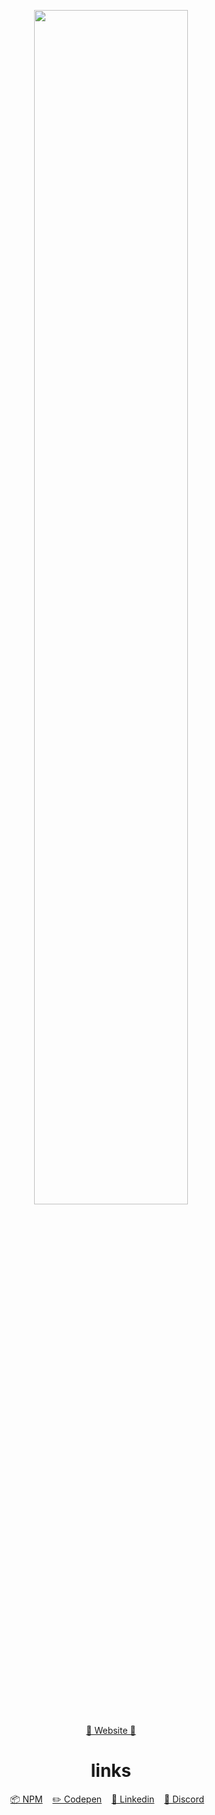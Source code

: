 <p align="center">
  <img width="70%" height="auto" src="https://www.benali.dev/hosting/githubDesk.PNG">
</p>
<p align="center">
<a href="https://www.benali.dev/">🤘 Website 🤘</a>
</p>
<h1 align="center">
 links
</h1>
<div align="center">
  <a href="https://www.npmjs.com/~reanukeeves">📦 NPM</a>&nbsp;&nbsp;&nbsp;
  <a href="https://codepen.io/reanukeaves">✏️ Codepen</a>&nbsp;&nbsp;&nbsp;
  <a href="https://www.linkedin.com/in/soufiane-benali-b803161a6/">💼 Linkedin</a>&nbsp;&nbsp;&nbsp;
  <a href="https://discord.com/users/ReanuKeeves#2892">📢 Discord</a>&nbsp;&nbsp;&nbsp;
  </div>
